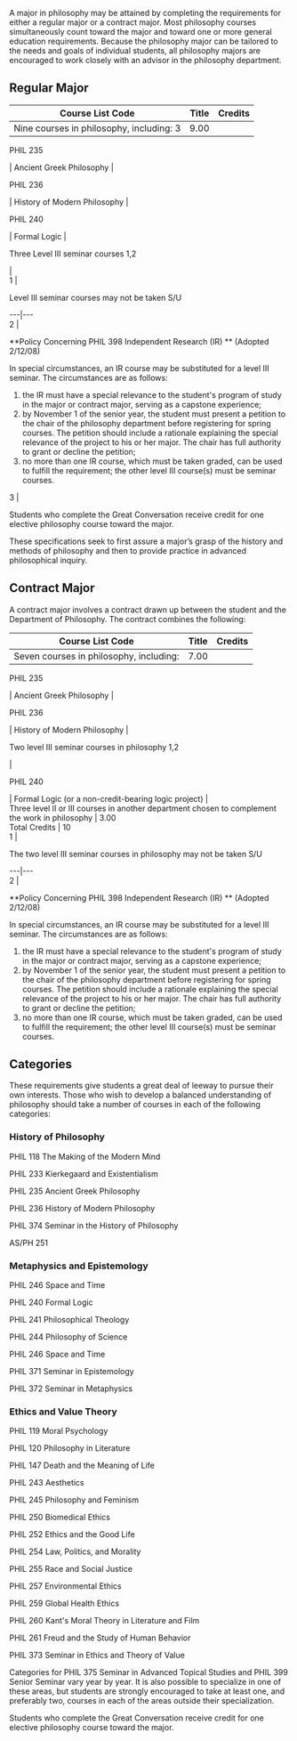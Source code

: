A major in philosophy may be attained by completing the requirements for
either a regular major or a contract major. Most philosophy courses
simultaneously count toward the major and toward one or more general education
requirements. Because the philosophy major can be tailored to the needs and
goals of individual students, all philosophy majors are encouraged to work
closely with an advisor in the philosophy department.

##  Regular Major

Course List  Code  |  Title  |  Credits  
---|---|---  
Nine courses in philosophy, including:  3  |  9.00  
  
PHIL 235

|  Ancient Greek Philosophy  |  
  
PHIL 236

|  History of Modern Philosophy  |  
  
PHIL 240

|  Formal Logic  |  
  
Three Level III seminar courses  1,2

|  
1  |

Level III seminar courses may not be taken S/U  
  
---|---  
2  |

**Policy Concerning PHIL 398 Independent Research  (IR) ** (Adopted 2/12/08)

In special circumstances, an IR course may be substituted for a level III
seminar. The circumstances are as follows:

  1. the IR must have a special relevance to the student's program of study in the major or contract major, serving as a capstone experience; 
  2. by November 1 of the senior year, the student must present a petition to the chair of the philosophy department before registering for spring courses. The petition should include a rationale explaining the special relevance of the project to his or her major. The chair has full authority to grant or decline the petition; 
  3. no more than one IR course, which must be taken graded, can be used to fulfill the requirement; the other level III course(s) must be seminar courses. 

  
3  |

Students who complete the Great Conversation receive credit for one elective
philosophy course toward the major.  
  
These specifications seek to first assure a major’s grasp of the history and
methods of philosophy and then to provide practice in advanced philosophical
inquiry.

##  Contract Major

A contract major involves a contract drawn up between the student and the
Department of Philosophy. The contract combines the following:

Course List  Code  |  Title  |  Credits  
---|---|---  
Seven courses in philosophy, including:  |  7.00  
  
PHIL 235

|  Ancient Greek Philosophy  |  
  
PHIL 236

|  History of Modern Philosophy  |  
  
Two level III seminar courses in philosophy  1,2

|  
  
PHIL 240

|  Formal Logic (or a non-credit-bearing logic project)  |  
Three level II or III courses in another department chosen to complement the
work in philosophy  |  3.00  
Total Credits  |  10  
1  |

The two level III seminar courses in philosophy may not be taken S/U  
  
---|---  
2  |

**Policy Concerning PHIL 398 Independent Research  (IR) ** (Adopted 2/12/08)

In special circumstances, an IR course may be substituted for a level III
seminar. The circumstances are as follows:

  1. the IR must have a special relevance to the student's program of study in the major or contract major, serving as a capstone experience; 
  2. by November 1 of the senior year, the student must present a petition to the chair of the philosophy department before registering for spring courses. The petition should include a rationale explaining the special relevance of the project to his or her major. The chair has full authority to grant or decline the petition; 
  3. no more than one IR course, which must be taken graded, can be used to fulfill the requirement; the other level III course(s) must be seminar courses. 

  
  
##  Categories

These requirements give students a great deal of leeway to pursue their own
interests. Those who wish to develop a balanced understanding of philosophy
should take a number of courses in each of the following categories:

###  History of Philosophy

PHIL 118 The Making of the Modern Mind

PHIL 233 Kierkegaard and Existentialism

PHIL 235 Ancient Greek Philosophy

PHIL 236 History of Modern Philosophy

PHIL 374 Seminar in the History of Philosophy

AS/PH 251

###  Metaphysics and Epistemology

PHIL 246 Space and Time

PHIL 240 Formal Logic

PHIL 241 Philosophical Theology

PHIL 244 Philosophy of Science

PHIL 246 Space and Time

PHIL 371 Seminar in Epistemology

PHIL 372 Seminar in Metaphysics

###  Ethics and Value Theory

PHIL 119 Moral Psychology

PHIL 120 Philosophy in Literature

PHIL 147 Death and the Meaning of Life

PHIL 243 Aesthetics

PHIL 245 Philosophy and Feminism

PHIL 250 Biomedical Ethics

PHIL 252 Ethics and the Good Life

PHIL 254 Law, Politics, and Morality

PHIL 255 Race and Social Justice

PHIL 257 Environmental Ethics

PHIL 259 Global Health Ethics

PHIL 260 Kant's Moral Theory in Literature and Film

PHIL 261 Freud and the Study of Human Behavior

PHIL 373 Seminar in Ethics and Theory of Value

Categories for  PHIL 375 Seminar in Advanced Topical Studies  and  PHIL 399
Senior Seminar  vary year by year. It is also possible to specialize in one of
these areas, but students are strongly encouraged to take at least one, and
preferably two, courses in each of the areas outside their specialization.

Students who complete the Great Conversation receive credit for one elective
philosophy course toward the major.

